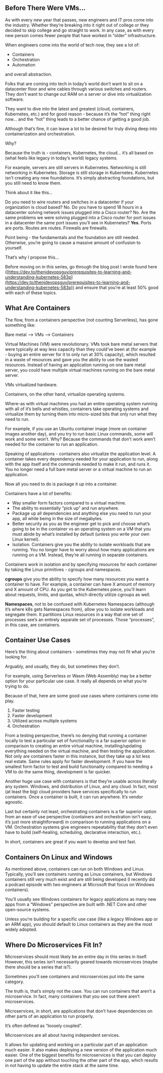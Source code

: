 ## Before There Were VMs...

As with every new year that passes, new engineers and IT pros come into the industry. Whether they’re breaking into it right out of college or they decided to skip college and go straight to work. In any case, as with every new person comes fewer people that have worked in “older” infrastructure.

When engineers come into the world of tech now, they see a lot of:

- Containers
- Orchestration
- Automation

and overall abstraction.

Folks that are coming into tech in today’s world don’t want to sit on a datacenter floor and wire cables through various switches and routers. They don’t want to change out RAM on a server or dive into virtualization software.

They want to dive into the latest and greatest (cloud, containers, Kubernetes, etc.) and for good reason - because it’s the “hot” thing right now… and the “hot” thing leads to a better chance of getting a good job.

Although that’s fine, it can leave a lot to be desired for truly diving deep into containerization and orchestration.

Why?

Because the truth is - containers, Kubernetes, the cloud… it’s all based on (what feels like legacy in today’s world) legacy systems.

For example, servers are still servers in Kubernetes. Networking is still networking in Kubernetes. Storage is still storage in Kubernetes. Kubernetes isn’t creating any new foundations. It’s simply abstracting foundations, but you still need to know them.

Think about it like this…

Do you need to wire routers and switches in a datacenter if your organization is cloud based? No. Do you have to spend 18 hours in a datacenter solving network issues plugged into a Cisco router? No. Are the same problems we were solving plugged into a Cisco router for port issues in a datacenter the same port issues you’ll see in Kubernetes? **Yes**. Ports are ports. Routes are routes. Firewalls are firewalls.

Point being - the fundamentals and the foundation are still needed. Otherwise, you’re going to cause a massive amount of confusion to yourself.

That’s why I propose this…

Before moving on in this series, go through the blog post I wrote found here ([https://dev.to/thenjdevopsguy/prerequisites-to-learning-and-understanding-kubernetes-583p](https://dev.to/thenjdevopsguy/prerequisites-to-learning-and-understanding-kubernetes-583p)) and ensure that you’re at least 50% good with each of these topics. 

## What Are Containers
The flow, from a containers perspective (not counting Serverless), has gone something like:

Bare metal --> VMs --> Containers

Virtual Machines (VM) were revolutionary. VMs took bare metal servers that were typically at way less capacity than they could’ve been at (for example - buying an entire server for it to only run at 30% capacity), which resulted in a waste of resources and gave you the ability to use the wasted resources. Instead of having an application running on one bare metal server, you could have multiple virtual machines running on the bare metal server.

VMs virtualized hardware.

Containers, on the other hand, virtualize operating systems.

Where-as with virtual machines you had an entire operating system running with all of it’s bells and whistles, containers take operating systems and virtualize them by turning them into micro-sized bits that only run what they need to run.

For example, if you use an Ubuntu container image (more on container images another day), and you try to run basic Linux commands, some will work and some won’t. Why? Because the commands that don’t work aren’t needed for the container to run an application.

Speaking of applications - containers also virtualize the application level. A container takes every dependency needed for your application to run, along with the app itself and the commands needed to make it run, and runs it. You no longer need a full bare metal server or a virtual machine to run an application.

Now all you need to do is package it up into a container.

Containers have a lot of benefits:

- Way smaller form factors compared to a virtual machine.
- The ability to essentially “pick up” and run anywhere.
- Package up all dependencies and anything else you need to run your app, all while being in the size of megabytes.
- Better security as you as the engineer get to pick and choose what’s going to be in the container vs an operating system on a VM that you must abide by what’s installed by default (unless you write your own Linux kernel).
- Isolation. Containers give you the ability to isolate workloads that are running. You no longer have to worry about how many applications are running on a VM. Instead, they’re all running in separate containers.

Containers work in isolation and by specifying resources for each container by taking the Linux primitives - cgroups and namespaces.

**cgroups** give you the ability to specify how many resources you want a container to have. For example, a container can have X amount of memory and X amount of CPU. As you get to the Kubernetes piece, you’ll learn about requests, limits, and quotas, which directly utilize cgroups as well.

**Namespaces**, not to be confused with Kubernetes Namespaces (although it’s where k8s gets Namespaces from), allow you to isolate workloads and segregate them. It partitions Linux resources in a way that one set of processes see’s an entirely separate set of processes. Those “processes”, in this case, are containers.

## Container Use Cases
Here’s the thing about containers - sometimes they may not fit what you’re looking for.

Arguably, and usually, they do, but sometimes they don’t.

For example, using Serverless or Wasm (Web Assembly) may be a better option for your particular use case. It really all depends on what you’re trying to do.

Because of that, here are some good use cases where containers come into play.

1. Faster testing
2. Faster development
3. Utilized across multiple systems
4. Orchestration

From a testing perspective, there’s no denying that running a container locally to test a particular set of functionality is a far superior option in comparison to creating an entire virtual machine, installing/updating everything needed on the virtual machine, and then testing the application. Not only are containers faster in this instance, but they take up a lot less real estate. Same rules apply for faster development. If you have the smallest form factor to test and build functionality compared to needing a VM to do the same thing, development is far quicker.

Another huge use case with containers is that they’re usable across literally any system. Windows, and distribution of Linux, and any cloud. In fact, most (at least the big) cloud providers have services specifically to run containers. Once a container is built, it can run anywhere. It’s vendor agnostic.

Last but certainly not least, orchestrating containers is a far superior option from an ease of use perspective (containers and orchestration isn’t easy, it’s just more straightforward) in comparison to running applications on a VM. Orchestration systems give engineers repeatability that they don’t even have to build (self-healing, scheduling, declarative interaction, etc.).

In short, containers are great if you want to develop and test fast.

## Containers On Linux and Windows
As mentioned above, containers can run on both Windows and Linux. Typically, you’ll see containers running as Linux containers, but Windows containers still very much exist and are still being developed (I recently did a podcast episode with two engineers at Microsoft that focus on Windows containers).

You’ll usually see Windows containers for legacy applications as many new apps from a “Windows” perspective are built with .NET Core and other open-source systems.

Unless you’re building for a specific use case (like a legacy Windows app or an ARM app), you should default to Linux containers as they are the most widely adopted.

## Where Do Microservices Fit In?
Microservices should most likely be an entire day in this series in itself. However, this series isn’t necessarily geared towards microservices (maybe there should be a series that is?).

Sometimes you’ll see containers and microservices put into the same category.

The truth is, that’s simply not the case. You can run containers that aren’t a microservice. In fact, many containers that you see out there aren’t microservices.

Microservices, in short, are applications that don’t have dependencies on other parts of an application to run properly.

It’s often defined as “loosely coupled”.

Microservices are all about having independent services.

It allows for updating and working on a particular part of an application much easier. It also makes deploying a new version of the application much easier. One of the biggest benefits for microservices is that you can deploy one part of the app without touching the other part of the app, which results in not having to update the entire stack at the same time.
